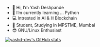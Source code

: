 - 👋 Hi, I’m Yash Deshpande
- 🌱 I’m currently learning ... Python
- 💻 Intrested in AI & ⛓ Blockchain  
- 👦 Student, Studying in MPSTME, Mumbai
- 😎 GNU/Linux Enthusiast


[![yashd-dev's GitHub stats](https://github-readme-stats.vercel.app/api?username=yashd-dev&show_icons=true&theme=radical&hide=prs,issues)](https://github.com/anuraghazra/github-readme-stats) 

